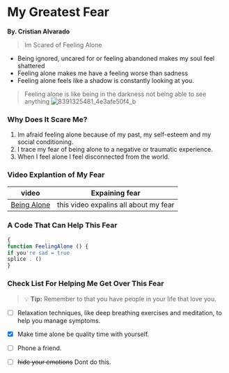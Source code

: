 # **My Greatest Fear**
__By. Cristian Alvarado__

> Im Scared of Feeling Alone
* Being ignored, uncared for or feeling abandoned makes my soul feel shattered
* Feeling alone makes me have a feeling worse than sadness
* Feeling alone feels like a shadow is constantly looking at you.

> Feeling alone is like being in the darkness not being able to see anything
![8391325481_4e3afe50f4_b](https://github.com/cristia-alvarado/My-Greatest-Fear.md/assets/167561717/f19d3657-87f3-415b-b205-7db2148768e8)

### **Why Does It Scare Me?**
1. Im afraid feeling alone because of my past, my self-esteem and my social conditioning.
2. I trace my fear of being alone to a negative or traumatic experience.
3. When I feel alone I feel disconnected from the world.

### **Video Explantion of My Fear**
| video     | Expaining fear | 
| ----------- | ----------- |
| [Being Alone](https://www.youtube.com/watch?v=SlQotZd5uSM0)  | this video expalins all about my fear|

### **A Code That Can Help This Fear**
```js
{
function FeelingAlone () {
if you're sad = true
splice . ()
}
```

### **Check List For Helping Me Get Over This Fear**
> :bulb: **Tip:** Remember to that you have people in your life that love you.
- [ ] Relaxation techniques, like deep breathing exercises and meditation, to help you manage symptoms.
- [X] Make time alone be quality time with yourself.
- [ ] Phone a friend.
- [ ] ~~hide your emotions~~ Dont do this.







